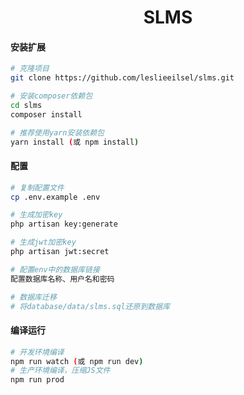 <h1 align="center">SLMS</h1>

#### 安装扩展

```bash
# 克隆项目
git clone https://github.com/leslieeilsel/slms.git

# 安装composer依赖包
cd slms
composer install

# 推荐使用yarn安装依赖包
yarn install (或 npm install)
```
#### 配置

```bash
# 复制配置文件
cp .env.example .env

# 生成加密key
php artisan key:generate

# 生成jwt加密key
php artisan jwt:secret

# 配置env中的数据库链接
配置数据库名称、用户名和密码

# 数据库迁移
# 将database/data/slms.sql还原到数据库
```

#### 编译运行

```bash
# 开发环境编译
npm run watch (或 npm run dev)
# 生产环境编译，压缩JS文件
npm run prod
```
